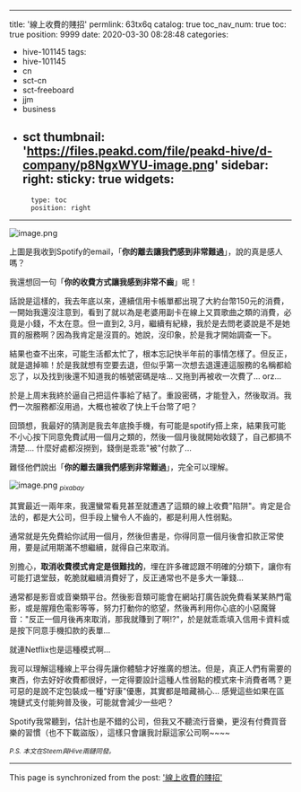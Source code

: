 
---
title: '線上收費的賤招'
permlink: 63tx6q
catalog: true
toc_nav_num: true
toc: true
position: 9999
date: 2020-03-30 08:28:48
categories:
- hive-101145
tags:
- hive-101145
- cn
- sct-cn
- sct-freeboard
- jjm
- business
- sct
thumbnail: 'https://files.peakd.com/file/peakd-hive/d-company/p8NgxWYU-image.png'
sidebar:
    right:
        sticky: true
widgets:
    -
        type: toc
        position: right
---


![image.png](https://files.peakd.com/file/peakd-hive/d-company/p8NgxWYU-image.png)

上圖是我收到Spotify的email，「**你的離去讓我們感到非常難過**」，說的真是感人嗎？

我還想回一句「**你的收費方式讓我感到非常不齒**」呢！

話說是這樣的，我去年底以來，連續信用卡帳單都出現了大約台幣150元的消費，一開始我還沒注意到，看到了就以為是老婆用副卡在線上又買歌曲之類的消費，必竟是小錢，不太在意。但一直到2, 3月，繼續有紀綠，我於是去問老婆說是不是她買的服務啊？因為我肯定是沒買的。她說，沒印象，於是我才開始調查一下。

結果也查不出來，可能生活都太忙了，根本忘記快半年前的事情怎樣了。但反正，就是退掉嘛！於是我就想有空要去退，但似乎第一次想去退還連這服務的名稱都給忘了，以及找到後還不知道我的帳號密碼是啥... 又拖到再被收一次費了... orz...

於是上周末我終於逼自己把這件事給了結了。重設密碼，才能登入，然後取消。我們一次服務都沒用過，大概也被收了快上千台幣了吧？

回頭想，我最好的猜測是我去年底換手機，有可能是spotify搭上來，結果我可能不小心按下同意免費試用一個月之類的，然後一個月後就開始收錢了，自己都搞不清楚.... 什麼好處都沒撈到，錢倒是乖乖"被"付款了...

難怪他們說出「**你的離去讓我們感到非常難過**」，完全可以理解。

![image.png](https://files.peakd.com/file/peakd-hive/d-company/pBTgvyc2-image.png)
<sub>*pixabay*</sub>

其實最近一兩年來，我還蠻常看見甚至就遭遇了這類的線上收費"陷阱"。肯定是合法的，都是大公司，但手段上蠻令人不齒的，都是利用人性弱點。

通常就是先免費給你試用一個月，然後但書是，你得同意一個月後會扣款正常使用，要是試用期滿不想繼續，就得自己來取消。

別擔心，**取消收費模式肯定是很難找的**，埋在許多確認跟不明確的分類下，讓你有可能打退堂鼓，乾脆就繼續消費好了，反正通常也不是多大一筆錢...

通常都是影音或音樂類平台。然後影音類可能會在網站打廣告說免費看某某熱門電影，或是腥羶色電影等等，努力打動你的慾望，然後再利用你心底的小惡魔聲音："反正一個月後再來取消，那我就賺到了啊!?"，於是就乖乖填入信用卡資料或是按下同意手機扣款的表單...

就連Netflix也是這種模式啊... 

我可以理解這種線上平台得先讓你體驗才好推廣的想法。但是，真正人們有需要的東西，你去好好收費都很好，一定得要設計這種人性弱點的模式來卡消費者嗎？更可惡的是說不定包裝成一種"好康"優惠，其實都是暗藏禍心... 感覺這些如果在區塊鏈式支付能夠普及後，可能就會減少一些吧？

Spotify我常聽到，估計也是不錯的公司，但我又不聽流行音樂，更沒有付費買音樂的習慣（也不下載盜版），這樣只會讓我討厭這家公司啊~~~~ 

<sub>*P.S. 本文在Steem與Hive兩鏈同發。*</sub>

- - -

This page is synchronized from the post: ['線上收費的賤招'](https://steemit.com/@deanliu/63tx6q)
